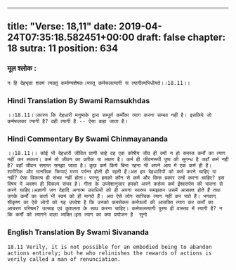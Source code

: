 
---
title: "Verse: 18,11"
date: 2019-04-24T07:35:18.582451+00:00
draft: false
chapter: 18
sutra: 11
position: 634
---
### मूल श्लोक :
```
न हि देहभृता शक्यं त्यक्तुं कर्माण्यशेषतः।यस्तु कर्मफलत्यागी स त्यागीत्यभिधीयते।।18.11।।

```

### Hindi Translation By Swami Ramsukhdas
```
।।18.11।।कारण कि देहधारी मनुष्यके द्वारा सम्पूर्ण कर्मोंका त्याग करना सम्भव नहीं है। इसलिये जो कर्मफलका त्यागी है? वही त्यागी है -- ऐसा कहा जाता है।

```

### Hindi Commentary By Swami Chinmayananda
```
।।18.11।। कोई भी देहधारी जीवित प्राणी चाहे वह एक कोषीय जीव ही क्यों न हो समस्त कर्मों का त्याग नहीं कर सकता। कर्म तो जीवन का प्रतीक या लक्षण है। कर्म ही जीवनरूपी पुष्प की सुगन्ध है जहाँ कर्म नहीं है? वहाँ जीवन समाप्त समझा जाता है। कुछ कर्म किये बिना रहना भी अपने आप में एक कर्म ही है। शारीरिक और मानसिक क्रियाएं मरण पर्यन्त होती ही रहती हैं।अत हम देहधारियों को कर्म करने चाहिए या नहीं? ऐसा विकल्प ही संभव नहीं होता। परन्तु हमको कौन से कर्म और किस प्रकार उन्हें करना चाहिए? इस विषय में अवश्य ही विकल्प संभव है। गीता के उपदेशानुसार हमको अपने कर्तव्य कर्म ईश्वरार्पण की भावना से करने चाहिए।अज्ञानी जन देहादि अनात्म उपाधियों को ही अपना स्वरूप समझकर उसमें आसक्त होते हैं तथा उनके कर्मों का कर्ता भी स्वयं को ही मानते हैं। अत ऐसे लोग सात्त्विक त्याग नहीं कर पाते हैं। भगवान् श्रीकृष्ण का ऐसे लोगों को यह उपदेश है कि उनको कमसेकम कर्मफलों की आसक्ति त्याग कर कर्मों का आचरण परिश्रम? उत्साह एवं कुशलता के साथ करना चाहिए। कर्मफलत्यागी पुरुष ही वास्तव में त्यागी है? न कि कर्मों को त्यागने वाला व्यक्ति।इस त्याग का क्या प्रयोजन है  सुनो

```

### English Translation By Swami  Sivananda
```
18.11 Verily, it is not possible for an embodied being to abandon actions entirely; but he who relinishes the rewards of actions is verily called a man of renunciation.

```

